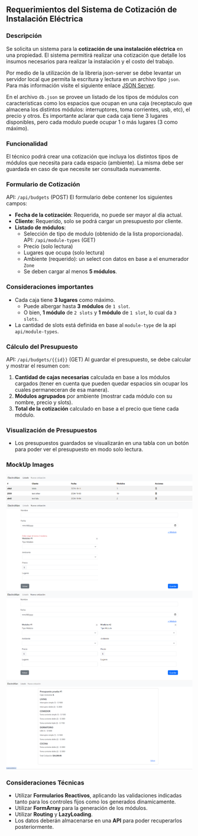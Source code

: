 ## Requerimientos del Sistema de Cotización de Instalación Eléctrica

### Descripción
Se solicita un sistema para la **cotización de una instalación eléctrica** en una propiedad. El sistema permitirá realizar una cotización que detalle los insumos necesarios para realizar la instalación y el costo del trabajo. 

Por medio de la utilización de la libreria json-server se debe levantar un servidor local que permita la escritura y lectura en un archivo tipo `json`. Para más información visite el siguiente enlace [JSON Server](https://www.npmjs.com/package/json-server).

En el archivo `db.json` se provee un listado de los tipos de módulos con caracteristicas como los espacios que ocupan en una caja (receptaculo que almacena los distintos módulos: interruptores, toma corrientes, usb, etc), el precio y otros. Es importante aclarar que cada caja tiene 3 lugares disponibles, pero cada modulo puede ocupar 1 o más lugares (3 como máximo).

### Funcionalidad
El técnico podrá crear una cotización que incluya los distintos tipos de módulos que necesita para cada espacio (ambiente). La misma debe ser guardada en caso de que necesite ser consultada nuevamente.

### Formulario de Cotización
API: `/api/budgets` (POST)
El formulario debe contener los siguientes campos:

- **Fecha de la cotización**: Requerida, no puede ser mayor al día actual.
- **Cliente**: Requerido, solo se podrá cargar un presupuesto por cliente.
- **Listado de módulos**: 
  - Selección de tipo de modulo (obtenido de la lista proporcionada). API: `/api/module-types` (GET)
  - Precio (solo lectura)
  - Lugares que ocupa (solo lectura)
  - Ambiente (requerido): un select con datos en base a el enumerador `Zone`
  - Se deben cargar al menos **5 módulos**.

### Consideraciones importantes
- Cada caja tiene **3 lugares** como máximo.
  - Puede albergar hasta **3 módulos** de `1 slot`.
  - O bien, **1 módulo** de `2 slots` y **1 módulo** de `1 slot`, lo cual da `3 slots`.
- La cantidad de slots está definida en base al `module-type` de la api `api/module-types`.

### Cálculo del Presupuesto
API: `/api/budgets/{{id}}` (GET)
Al guardar el presupuesto, se debe calcular y mostrar el resumen con:

1. **Cantidad de cajas necesarias** calculada en base a los módulos cargados (tener en cuenta que pueden quedar espacios sin ocupar los cuales permaneceran de esa manera).
2. **Módulos agrupados** por ambiente (mostrar cada módulo con su nombre, precio y slots).
3. **Total de la cotización** calculado en base a el precio que tiene cada módulo.

### Visualización de Presupuestos
- Los presupuestos guardados se visualizarán en una tabla con un botón para poder ver el presupuesto en modo solo lectura.

### MockUp Images
![Listado Presupuestos](./public/assets/budgetList.png)
![Formulario Presupuesto #1](./public/assets/budgetForm1.png)
![Formulario Presupuesto #2](./public/assets/budgetForm2.png)
![Vista Presupuesto](./public/assets/budgetView.png)

### Consideraciones Técnicas
- Utilizar **Formularios Reactivos**, aplicando las validaciones indicadas tanto para los controles fijos como los generados dinamicamente.
- Utilizar **FormArray** para la generación de los módulos.
- Utilizar **Routing** y **LazyLoading**.
- Los datos deberán almacenarse en una **API** para poder recuperarlos posteriormente.
